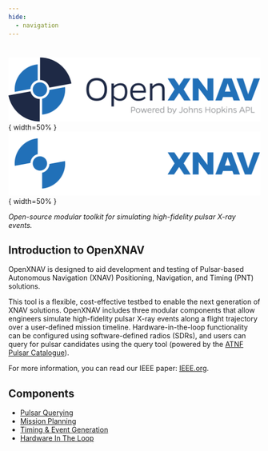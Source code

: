 ```yaml
---
hide:
  - navigation
---
```


# 

![OpenXNAV Logo](assets/images/logo/png/23-03611_OpenXNav_Color-full.png#only-light){ width=50% }
![OpenXNAV Logo](assets/images/logo/png/23-03611_OpenXNav_White-lightblue-full.png#only-dark){ width=50% }

*Open-source modular toolkit for simulating high-fidelity pulsar X-ray events.* 


## **Introduction to OpenXNAV**

OpenXNAV is designed to aid development and testing of Pulsar-based Autonomous Navigation (XNAV) Positioning, Navigation, and Timing (PNT) solutions.

This tool is a flexible, cost-effective testbed to enable the next generation of XNAV solutions. OpenXNAV includes three modular components that allow engineers simulate high-fidelity pulsar X-ray events along a flight trajectory over a user-defined mission timeline. Hardware-in-the-loop functionality can be configured using software-defined radios (SDRs), and users can query for pulsar candidates using the query tool (powered by the [ATNF Pulsar Catalogue](https://atnf.csiro.au/research/pulsar/psrcat/)). 

For more information, you can read our IEEE paper: [IEEE.org](https://ieeexplore.ieee.org/document/10139942).



## **Components**

* [Pulsar Querying](components/1__pulsar_querying/pq_overview.md)
* [Mission Planning](components/2__mission_planning/mp_overview.md)
* [Timing & Event Generation](components/3__custom_event_generation/ceg_overview.md)
* [Hardware In The Loop](components/3__custom_event_generation/ceg_overview.md#hardware-in-the-loop-sdrs)
